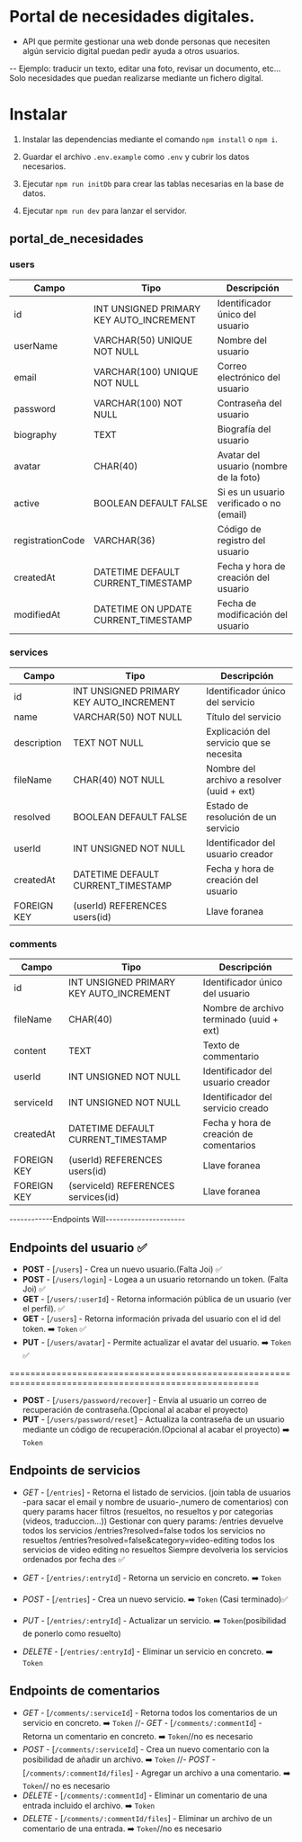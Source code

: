 # Portal de necesidades digitales.

-   API que permite gestionar una web donde personas que necesiten algún servicio digital puedan pedir ayuda a otros usuarios.

-- Ejemplo: traducir un texto, editar una foto, revisar un documento, etc… Solo necesidades que puedan realizarse mediante un fichero digital.

# Instalar

1. Instalar las dependencias mediante el comando `npm install` o `npm i`.

2. Guardar el archivo `.env.example` como `.env` y cubrir los datos necesarios.

3. Ejecutar `npm run initDb` para crear las tablas necesarias en la base de datos.

4. Ejecutar `npm run dev` para lanzar el servidor.

## portal_de_necesidades

### users

| Campo            | Tipo                                    | Descripción                              |
| ---------------- | --------------------------------------- | ---------------------------------------- |
| id               | INT UNSIGNED PRIMARY KEY AUTO_INCREMENT | Identificador único del usuario          |
| userName         | VARCHAR(50) UNIQUE NOT NULL             | Nombre del usuario                       |
| email            | VARCHAR(100) UNIQUE NOT NULL            | Correo electrónico del usuario           |
| password         | VARCHAR(100) NOT NULL                   | Contraseña del usuario                   |
| biography        | TEXT                                    | Biografía del usuario                    |
| avatar           | CHAR(40)                                | Avatar del usuario (nombre de la foto)   |
| active           | BOOLEAN DEFAULT FALSE                   | Si es un usuario verificado o no (email) |
| registrationCode | VARCHAR(36)                             | Código de registro del usuario           |
| createdAt        | DATETIME DEFAULT CURRENT_TIMESTAMP      | Fecha y hora de creación del usuario     |
| modifiedAt       | DATETIME ON UPDATE CURRENT_TIMESTAMP    | Fecha de modificación del usuario        |

### services

| Campo       | Tipo                                    | Descripción                                |
| ----------- | --------------------------------------- | ------------------------------------------ |
| id          | INT UNSIGNED PRIMARY KEY AUTO_INCREMENT | Identificador único del servicio           |
| name        | VARCHAR(50) NOT NULL                    | Título del servicio                        |
| description | TEXT NOT NULL                           | Explicación del servicio que se necesita   |
| fileName    | CHAR(40) NOT NULL                       | Nombre del archivo a resolver (uuid + ext) |
| resolved    | BOOLEAN DEFAULT FALSE                   | Estado de resolución de un servicio        |
| userId      | INT UNSIGNED NOT NULL                   | Identificador del usuario creador          |
| createdAt   | DATETIME DEFAULT CURRENT_TIMESTAMP      | Fecha y hora de creación del usuario       |
| FOREIGN KEY | (userId) REFERENCES users(id)           | Llave foranea                              |

### comments

| Campo       | Tipo                                    | Descripción                              |
| ----------- | --------------------------------------- | ---------------------------------------- |
| id          | INT UNSIGNED PRIMARY KEY AUTO_INCREMENT | Identificador único del usuario          |
| fileName    | CHAR(40)                                | Nombre de archivo terminado (uuid + ext) |
| content     | TEXT                                    | Texto de commentario                     |
| userId      | INT UNSIGNED NOT NULL                   | Identificador del usuario creador        |
| serviceId   | INT UNSIGNED NOT NULL                   | Identificador del servicio creado        |
| createdAt   | DATETIME DEFAULT CURRENT_TIMESTAMP      | Fecha y hora de creación de comentarios  |
| FOREIGN KEY | (userId) REFERENCES users(id)           | Llave foranea                            |
| FOREIGN KEY | (serviceId) REFERENCES services(id)     | Llave foranea                            |

------------Endpoints Will----------------------

## Endpoints del usuario ✅

-   **POST** - [`/users`] - Crea un nuevo usuario.(Falta Joi) ✅
-   **POST** - [`/users/login`] - Logea a un usuario retornando un token. (Falta Joi) ✅
-   **GET** - [`/users/:userId`] - Retorna información pública de un usuario (ver el perfil). ✅
-   **GET** - [`/users`] - Retorna información privada del usuario con el id del token. ➡️ `Token` ✅
-   **PUT** - [`/users/avatar`] - Permite actualizar el avatar del usuario. ➡️ `Token` ✅

======================================================================================================

-   **POST** - [`/users/password/recover`] - Envía al usuario un correo de recuperación de contraseña.(Opcional al acabar el proyecto)
-   **PUT** - [`/users/password/reset`] - Actualiza la contraseña de un usuario mediante un código de recuperación.(Opcional al acabar el proyecto) ➡️ `Token`

## Endpoints de servicios

-   _GET_ - [`/entries`] - Retorna el listado de servicios. (join tabla de usuarios -para sacar el email y nombre de usuario-,numero de comentarios) con query params hacer filtros (resueltos, no resueltos y por categorias (videos, traduccion...))
    Gestionar con query params:
    /entries devuelve todos los servicios
    /entries?resolved=false todos los servicios no resueltos
    /entries?resolved=false&category=video-editing todos los servicios de video editing no resueltos
    Siempre devolveria los servicios ordenados por fecha des ✅

-   _GET_ - [`/entries/:entryId`] - Retorna un servicio en concreto. ➡️ `Token`
-   _POST_ - [`/entries`] - Crea un nuevo servicio. ➡️ `Token` (Casi terminado)✅
-   _PUT_ - [`/entries/:entryId`] - Actualizar un servicio. ➡️ `Token`(posibilidad de ponerlo como resuelto)
-   _DELETE_ - [`/entries/:entryId`] - Eliminar un servicio en concreto. ➡️ `Token`

## Endpoints de comentarios

-   _GET_ - [`/comments/:serviceId`] - Retorna todos los comentarios de un servicio en concreto. ➡️ `Token`
    //- _GET_ - [`/comments/:commentId`] - Retorna un comentario en concreto. ➡️ `Token`//no es necesario
-   _POST_ - [`/comments/:serviceId`] - Crea un nuevo comentario con la posibilidad de añadir un archivo. ➡️ `Token`
    //- _POST_ - [`/comments/:commentId/files`] - Agregar un archivo a una comentario. ➡️ `Token`// no es necesario
-   _DELETE_ - [`/comments/:commentId`] - Eliminar un comentario de una entrada incluido el archivo. ➡️ `Token`
-   _DELETE_ - [`/comments/:commentId/files`] - Eliminar un archivo de un comentario de una entrada. ➡️ `Token`//no es necesario
